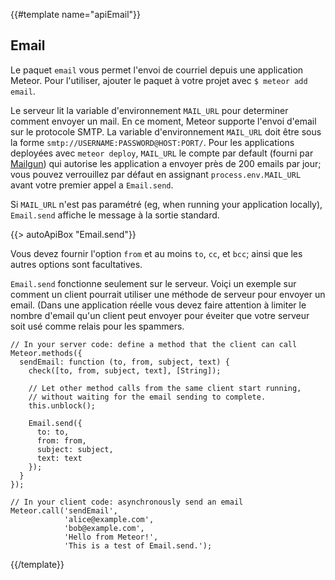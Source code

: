 {{#template name="apiEmail"}}

<h2 id="email"><span>Email</span></h2>

Le paquet `email` vous permet l'envoi de courriel depuis une application Meteor. Pour l'utiliser, ajouter le paquet
à votre projet avec `$ meteor add email`.

Le serveur lit la variable d'environnement  `MAIL_URL` pour determiner comment 
envoyer un mail. En ce moment, Meteor supporte l'envoi d'email sur le protocole SMTP. La variable d'environnement `MAIL_URL`
doit être sous la forme
`smtp://USERNAME:PASSWORD@HOST:PORT/`. Pour les applications deployées avec `meteor deploy`,
`MAIL_URL` le compte par default (fourni par 
[Mailgun](http://www.mailgun.com/)) qui autorise les application a envoyer près de 200 emails
par jour; vous pouvez verrouillez par défaut en assignant  `process.env.MAIL_URL`
avant votre premier appel a `Email.send`.

Si `MAIL_URL` n'est pas paramétré (eg, when running your application locally),
`Email.send` affiche le message à la sortie standard.

{{> autoApiBox "Email.send"}}

Vous devez fournir l'option `from` et au moins `to`, `cc`, et `bcc`;
ainsi que les autres options sont facultatives.

`Email.send` fonctionne seulement sur le serveur. Voiçi un exemple sur comment un 
client pourrait utiliser une méthode de serveur pour envoyer un email. (Dans une 
application réelle vous devez faire attention à limiter le nombre d'email qu'un client peut envoyer pour éveiter que votre serveur soit usé comme relais pour les spammers.  

    // In your server code: define a method that the client can call
    Meteor.methods({
      sendEmail: function (to, from, subject, text) {
        check([to, from, subject, text], [String]);

        // Let other method calls from the same client start running,
        // without waiting for the email sending to complete.
        this.unblock();

        Email.send({
          to: to,
          from: from,
          subject: subject,
          text: text
        });
      }
    });

    // In your client code: asynchronously send an email
    Meteor.call('sendEmail',
                'alice@example.com',
                'bob@example.com',
                'Hello from Meteor!',
                'This is a test of Email.send.');


{{/template}}
